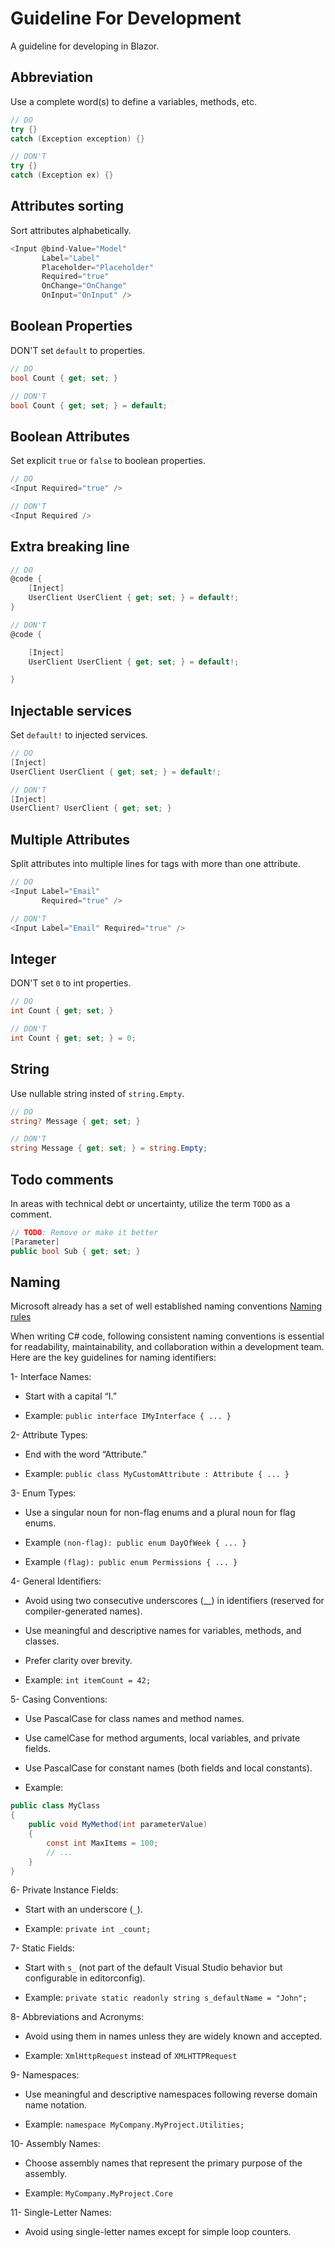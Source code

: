 # Guideline For Development

A guideline for developing in Blazor.

## Abbreviation

Use a complete word(s) to define a variables, methods, etc.

```c#
// DO
try {}
catch (Exception exception) {}

// DON'T
try {}
catch (Exception ex) {}
```

## Attributes sorting

Sort attributes alphabetically.

```c#
<Input @bind-Value="Model"
       Label="Label"
       Placeholder="Placeholder"
       Required="true"
       OnChange="OnChange"
       OnInput="OnInput" />
```

## Boolean Properties

DON'T set `default` to properties.

```c#
// DO
bool Count { get; set; }

// DON'T
bool Count { get; set; } = default;
```

## Boolean Attributes

Set explicit `true` or `false` to boolean properties.

```c#
// DO
<Input Required="true" />

// DON'T
<Input Required />
```

## Extra breaking line

```c#
// DO
@code {
    [Inject]
    UserClient UserClient { get; set; } = default!;
}

// DON'T
@code {

    [Inject]
    UserClient UserClient { get; set; } = default!;

}
```

## Injectable services

Set `default!` to injected services.

```c#
// DO
[Inject]
UserClient UserClient { get; set; } = default!;

// DON'T
[Inject]
UserClient? UserClient { get; set; }
```

## Multiple Attributes

Split attributes into multiple lines for tags with more than one attribute.

```c#
// DO
<Input Label="Email"
       Required="true" />

// DON'T
<Input Label="Email" Required="true" />
```

## Integer

DON'T set `0` to int properties.

```c#
// DO
int Count { get; set; }

// DON'T
int Count { get; set; } = 0;
```

## String

Use nullable string insted of `string.Empty`.

```c#
// DO
string? Message { get; set; }

// DON'T
string Message { get; set; } = string.Empty;
```

## Todo comments

In areas with technical debt or uncertainty, utilize the term `TODO` as a comment.

```c#
// TODO: Remove or make it better
[Parameter]
public bool Sub { get; set; }
```

## Naming

Microsoft already has a set of well established naming conventions [Naming rules](https://learn.microsoft.com/en-us/dotnet/csharp/fundamentals/coding-style/identifier-names#naming-rules) 

When writing C# code, following consistent naming conventions is essential for readability, maintainability, and collaboration within a development team. Here are the key guidelines for naming identifiers:

1- Interface Names:

- Start with a capital “I.”
    
- Example: `public interface IMyInterface { ... }`
    
2- Attribute Types:

- End with the word “Attribute.”
    
- Example: `public class MyCustomAttribute : Attribute { ... }`
    
3- Enum Types:

- Use a singular noun for non-flag enums and a plural noun for flag enums.
    
- Example `(non-flag): public enum DayOfWeek { ... }`
    
- Example `(flag): public enum Permissions { ... }`
    
4- General Identifiers:

- Avoid using two consecutive underscores (__) in identifiers (reserved for compiler-generated names).
    
- Use meaningful and descriptive names for variables, methods, and classes.
    
- Prefer clarity over brevity.
    
- Example: `int itemCount = 42;`
    
5- Casing Conventions:

- Use PascalCase for class names and method names.
    
- Use camelCase for method arguments, local variables, and private fields.
    
- Use PascalCase for constant names (both fields and local constants).
    
- Example:
    
```csharp
public class MyClass
{
    public void MyMethod(int parameterValue)
    {
        const int MaxItems = 100;
        // ...
    }
}
```

6- Private Instance Fields:

- Start with an underscore (`_`).

- Example: `private int _count;`

7- Static Fields:

- Start with `s_` (not part of the default Visual Studio behavior but configurable in editorconfig).

- Example: `private static readonly string s_defaultName = "John";`

8- Abbreviations and Acronyms:

- Avoid using them in names unless they are widely known and accepted.

- Example: `XmlHttpRequest` instead of `XMLHTTPRequest`

9- Namespaces:

- Use meaningful and descriptive namespaces following reverse domain name notation.

- Example: `namespace MyCompany.MyProject.Utilities;`

10- Assembly Names:

- Choose assembly names that represent the primary purpose of the assembly.

- Example: `MyCompany.MyProject.Core`

11- Single-Letter Names:

- Avoid using single-letter names except for simple loop counters.
